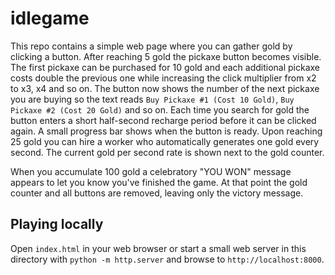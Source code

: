 # idlegame

This repo contains a simple web page where you can gather gold by clicking a button.
After reaching 5 gold the pickaxe button becomes visible. The first pickaxe can
be purchased for 10 gold and each additional pickaxe costs double the previous
one while increasing the click multiplier from x2 to x3, x4 and so on. The
button now shows the number of the next pickaxe you are buying so the text reads
`Buy Pickaxe #1 (Cost 10 Gold)`, `Buy Pickaxe #2 (Cost 20 Gold)` and so on.
Each time you search for gold the button enters a short half-second recharge period
before it can be clicked again. A small progress bar shows when the button is
ready.
Upon reaching 25 gold you can hire a worker who automatically generates
one gold every second. The current gold per second rate is shown next to
the gold counter.

When you accumulate 100 gold a celebratory "YOU WON" message appears to
let you know you've finished the game. At that point the gold counter and all
buttons are removed, leaving only the victory message.

## Playing locally

Open `index.html` in your web browser or start a small web server in this
directory with `python -m http.server` and browse to `http://localhost:8000`.
